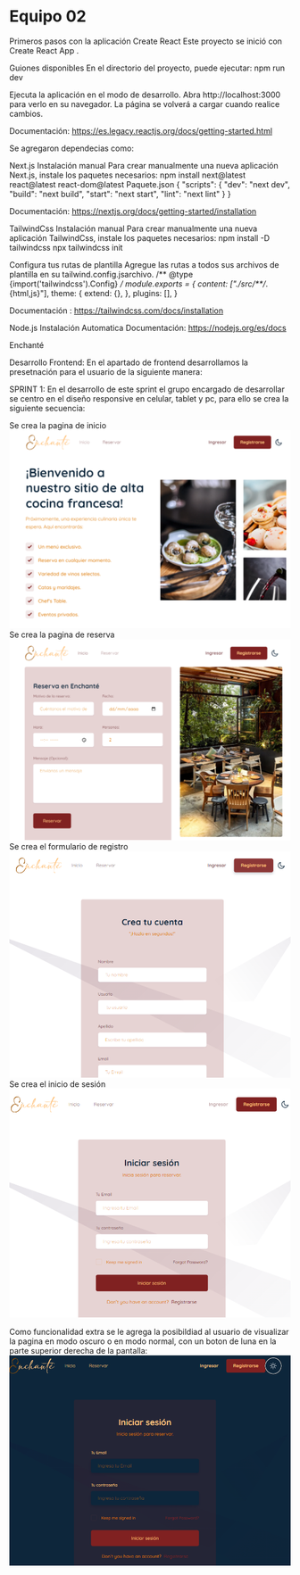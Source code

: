 # Equipo 02



Primeros pasos con la aplicación Create React
Este proyecto se inició con Create React App .

Guiones disponibles
En el directorio del proyecto, puede ejecutar:
npm run dev

Ejecuta la aplicación en el modo de desarrollo. 
Abra http://localhost:3000 para verlo en su navegador.
La página se volverá a cargar cuando realice cambios.

Documentación:
https://es.legacy.reactjs.org/docs/getting-started.html

Se agregaron dependecias como: 

Next.js
Instalación manual
Para crear manualmente una nueva aplicación Next.js, instale los paquetes necesarios:
npm install next@latest react@latest react-dom@latest
Paquete.json
{
  "scripts": {
    "dev": "next dev",
    "build": "next build",
    "start": "next start",
    "lint": "next lint"
  }
}

Documentación:
https://nextjs.org/docs/getting-started/installation

TailwindCss
Instalación manual
Para crear manualmente una nueva aplicación TailwindCss, instale los paquetes necesarios:
npm install -D tailwindcss
npx tailwindcss init

Configura tus rutas de plantilla
Agregue las rutas a todos sus archivos de plantilla en su tailwind.config.jsarchivo.
/** @type {import('tailwindcss').Config} */
module.exports = {
  content: ["./src/**/*.{html,js}"],
  theme: {
    extend: {},
  },
  plugins: [],
}

Documentación :
https://tailwindcss.com/docs/installation

Node.js
Instalación Automatica
Documentación:
https://nodejs.org/es/docs


Enchanté

Desarrollo Frontend: 
En el apartado de frontend desarrollamos la presetnación para el usuario de la siguiente manera: 

SPRINT 1:
En el desarrollo de este sprint el grupo encargado de desarrollar se centro en el diseño responsive en celular, tablet y pc, para ello se crea la siguiente secuencia:  

Se crea la pagina de inicio
![Alt text](image.png)
Se crea la pagina de reserva
![Alt text](image-1.png)
Se crea el formulario de registro
![Alt text](image-2.png)
Se crea el inicio de sesión 
![Alt text](image-3.png)

Como funcionalidad extra se le agrega la posibildiad al usuario de visualizar la pagina en modo oscuro o en modo normal, con un boton de luna en la parte superior derecha de la pantalla: 
![Alt text](image-4.png)
